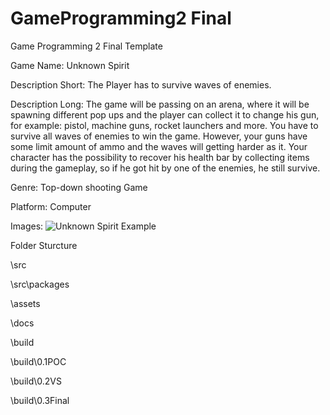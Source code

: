 # GameProgramming2 Final
 Game Programming 2 Final Template

Game Name: Unknown Spirit   

Description Short: The Player has to survive waves of enemies. 

Description Long: The game will be passing on an arena, where it will be spawning different pop ups and the player can collect it to change his gun, for example: pistol, machine guns, rocket launchers and more. You have to survive all waves of enemies to win the game. However, your guns have some limit amount of ammo and the waves will getting harder as it. Your character has the possibility to recover his health bar by collecting items during the gameplay, so if he got hit by one of the enemies, he still survive.   

Genre: Top-down shooting Game

Platform: Computer

Images:
![Unknown Spirit Example](imageSamples/battlerite.png)

Folder Sturcture

\src

\src\packages

\assets

\docs

\build

\build\0.1POC

\build\0.2VS

\build\0.3Final
